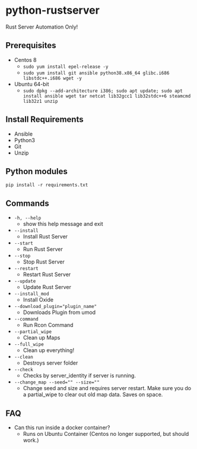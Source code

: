 # python-rustserver
Rust Server Automation Only!

## Prerequisites
* Centos 8
    * `sudo yum install epel-release -y`
    * `sudo yum install git ansible python38.x86_64 glibc.i686 libstdc++.i686 wget -y`
* Ubuntu 64-bit
    * `sudo dpkg --add-architecture i386; sudo apt update; sudo apt install ansible wget tar netcat lib32gcc1 lib32stdc++6 steamcmd lib32z1 unzip`
    
## Install Requirements
* Ansible
* Python3
* Git
* Unzip

## Python modules
`pip install -r requirements.txt`

## Commands
* `-h, --help`
    * show this help message and exit
* `--install`
    * Install Rust Server
* `--start`
    * Run Rust Server
* `--stop`             
    * Stop Rust Server
* `--restart`
    * Restart Rust Server
* `--update`
    * Update Rust Server
* `--install_mod`
    * Install Oxide
* `--download_plugin="plugin_name"`
    * Downloads Plugin from umod
* `--command`
    * Run Rcon Command
* `--partial_wipe`
    * Clean up Maps
* `--full_wipe`
    * Clean up everything!
* `--clean`
    * Destroys server folder
* `--check`
    * Checks by server_identity if server is running.
* `--change_map --seed="" --size=""`
    * Change seed and size and requires server restart. 
    Make sure you do a partial_wipe to clear out old map data. Saves on space.

## FAQ
* Can this run inside a docker container?
    * Runs on Ubuntu Container (Centos no longer supported, but should work.)
    

